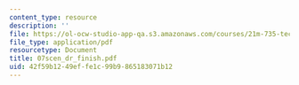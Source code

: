 ```yaml
---
content_type: resource
description: ''
file: https://ol-ocw-studio-app-qa.s3.amazonaws.com/courses/21m-735-technical-design-scenery-mechanisms-and-special-effects-spring-2004/42f59b1249effe1c99b9865183071b12_07scen_dr_finish.pdf
file_type: application/pdf
resourcetype: Document
title: 07scen_dr_finish.pdf
uid: 42f59b12-49ef-fe1c-99b9-865183071b12
---
```

